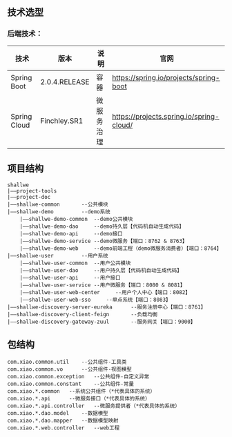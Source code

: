 ## 技术选型

### 后端技术：

技术|版本|说明|官网
---|---|---|---
Spring Boot|2.0.4.RELEASE|容器|https://spring.io/projects/spring-boot
Spring Cloud|Finchley.SR1|微服务治理|https://projects.spring.io/spring-cloud/

    
    
## 项目结构
    shallwe	
    |——project-tools	   				
    |——project-doc	   				
    |——shallwe-common	    --公共模块   				
    |——shallwe-demo         --demo系统
        |——shallwe-demo-common  --demo公共模块
        |——shallwe-demo-dao     --demo持久层【代码机自动生成代码】
        |——shallwe-demo-api     --demo接口
        |——shallwe-demo-service --demo微服务【端口：8762 & 8763】
        |——shallwe-demo-web     --demo前端工程（demo微服务消费者）【端口：8764】
    |——shallwe-user         --用户系统
        |——shallwe-user-common  --用户公共模块
        |——shallwe-user-dao     --用户持久层【代码机自动生成代码】
        |——shallwe-user-api     --用户接口
        |——shallwe-user-service --用户微服务【端口：8080 & 8081】
        |——shallwe-user-web-center     --用户个人中心【端口：8082】
        |——shallwe-user-web-sso     --单点系统【端口：8083】
    |——shallwe-discovery-server-eureka	    --服务注册中心【端口：8761】
    |——shallwe-discovery-client-feign	    --负载均衡	
    |——shallwe-discovery-gateway-zuul	    --服务网关【端口：9000】
    
## 包结构 
    com.xiao.common.util    --公共组件-工具类
    com.xiao.common.vo      --公共组件-视图模型
    com.xiao.common.exception   --公共组件-自定义异常
    com.xiao.common.constant    --公共组件-常量
    com.xiao.*.common   --系统公共组件（*代表具体的系统）
    com.xiao.*.api      --微服务接口（*代表具体的系统）
    com.xiao.*.api.controller   --微服务提供者（*代表具体的系统）
    com.xiao.*.dao.model    --数据模型
    com.xiao.*.dao.mapper   --数据模型映射
    com.xiao.*.web.controller   --web工程
    
        